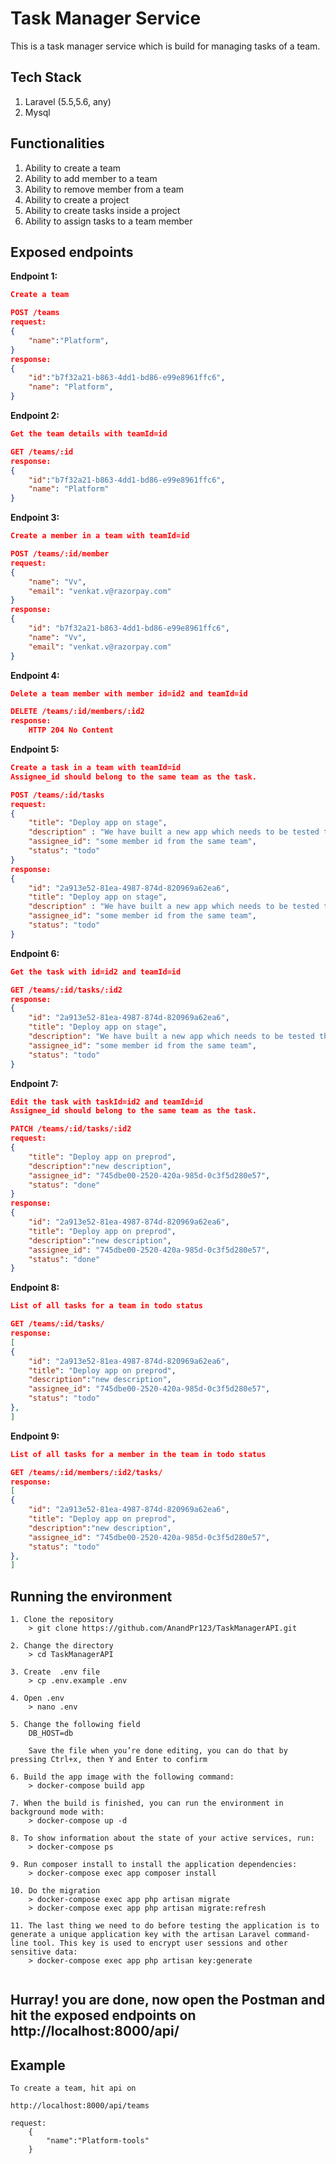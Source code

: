 # Task Manager Service

This is a task manager service which is build for managing tasks of a team.
## Tech Stack
1. Laravel (5.5,5.6, any) 
2. Mysql
## Functionalities
1. Ability to create a team
2. Ability to add member to a team
3. Ability to remove member from a team
4. Ability to create a project
5. Ability to create tasks inside a project
6. Ability to assign tasks to a team member

## Exposed endpoints

**Endpoint 1:**
```json
Create a team 

POST /teams
request:
{ 
    "name":"Platform",
}
response:
{ 
    "id":"b7f32a21-b863-4dd1-bd86-e99e8961ffc6",
    "name": "Platform",
}

```
**Endpoint 2:**
```json
Get the team details with teamId=id

GET /teams/:id
response:
{ 
    "id":"b7f32a21-b863-4dd1-bd86-e99e8961ffc6",
    "name": "Platform"
}

```
**Endpoint 3:**
```json
Create a member in a team with teamId=id

POST /teams/:id/member 
request:
{
    "name": "Vv",
    "email": "venkat.v@razorpay.com"
}
response:
{
    "id": "b7f32a21-b863-4dd1-bd86-e99e8961ffc6",
    "name": "Vv",
    "email": "venkat.v@razorpay.com"
}

```
**Endpoint 4:**
```json
Delete a team member with member id=id2 and teamId=id

DELETE /teams/:id/members/:id2
response:
    HTTP 204 No Content

```
**Endpoint 5:**
```json
Create a task in a team with teamId=id
Assignee_id should belong to the same team as the task.

POST /teams/:id/tasks
request:
{
    "title": "Deploy app on stage", 
    "description" : "We have built a new app which needs to be tested thoroughly",
    "assignee_id": "some member id from the same team", 
    "status": "todo"
}
response:
{
    "id": "2a913e52-81ea-4987-874d-820969a62ea6",
    "title": "Deploy app on stage", 
    "description" : "We have built a new app which needs to be tested thoroughly", 
    "assignee_id": "some member id from the same team", 
    "status": "todo"
}

```
**Endpoint 6:**
```json
Get the task with id=id2 and teamId=id

GET /teams/:id/tasks/:id2
response:
{
    "id": "2a913e52-81ea-4987-874d-820969a62ea6",
    "title": "Deploy app on stage",
    "description": "We have built a new app which needs to be tested thoroughly", 
    "assignee_id": "some member id from the same team",
    "status": "todo"
}

```
**Endpoint 7:**
```json
Edit the task with taskId=id2 and teamId=id
Assignee_id should belong to the same team as the task.

PATCH /teams/:id/tasks/:id2
request:
{
    "title": "Deploy app on preprod",
    "description":"new description",
    "assignee_id": "745dbe00-2520-420a-985d-0c3f5d280e57",
    "status": "done"
}
response:
{
    "id": "2a913e52-81ea-4987-874d-820969a62ea6",
    "title": "Deploy app on preprod",
    "description":"new description",
    "assignee_id": "745dbe00-2520-420a-985d-0c3f5d280e57",
    "status": "done"
}

```
**Endpoint 8:**
```json
List of all tasks ​for​ a team ​in​ todo status

GET /teams/:id/tasks/
response:
[
{
    "id": "2a913e52-81ea-4987-874d-820969a62ea6",
    "title": "Deploy app on preprod",
    "description":"new description",
    "assignee_id": "745dbe00-2520-420a-985d-0c3f5d280e57", 
    "status": "todo"
},
]

```
**Endpoint 9:**
```json
List of all tasks for a member in the team in todo status

GET /teams/:id/members/:id2/tasks/
response:
[
{
    "id": "2a913e52-81ea-4987-874d-820969a62ea6",
    "title": "Deploy app on preprod",
    "description":"new description",
    "assignee_id": "745dbe00-2520-420a-985d-0c3f5d280e57",
    "status": "todo"
},
]

```
## Running the environment
```
1. Clone the repository
    > git clone https://github.com/AnandPr123/TaskManagerAPI.git
    
2. Change the directory
    > cd TaskManagerAPI 
 
3. Create  .env file
    > cp .env.example .env
    
4. Open .env
    > nano .env
    
5. Change the following field
    DB_HOST=db
    
    Save the file when you’re done editing, you can do that by pressing Ctrl+x, then Y and Enter to confirm
    
6. Build the app image with the following command:
    > docker-compose build app
    
7. When the build is finished, you can run the environment in background mode with:
    > docker-compose up -d
  
8. To show information about the state of your active services, run:
    > docker-compose ps
    
9. Run composer install to install the application dependencies:
    > docker-compose exec app composer install
 
10. Do the migration
    > docker-compose exec app php artisan migrate 
    > docker-compose exec app php artisan migrate:refresh 
    
11. The last thing we need to do before testing the application is to generate a unique application key with the artisan Laravel command-line tool. This key is used to encrypt user sessions and other sensitive data:
    > docker-compose exec app php artisan key:generate
    
 ```   
## Hurray!  you are done, now open the Postman and hit the exposed endpoints on http://localhost:8000/api/

## Example
```
To create a team, hit api on
        
http://localhost:8000/api/teams
        
request:
    {
        "name":"Platform-tools"
    }
```
    
    
